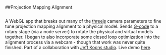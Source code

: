 ##Projection Mapping Alignment

<img ref="projectionAR.png"/>


A WebGL app that breaks out many of the <a href="https://threejs.org/" target="_blank">threejs</a> camera parameters to fine tune projection mapping alignment to a physical model.  Sends <a href="https://en.wikipedia.org/wiki/G-code" target="_blank">G-code</a> to a rotary stage (via a node server) to rotate the physical and virtual models together.  I began to also incorporate some closed loop optimization into the alignment process via a webcam - though that work was never quite finished.  Part of a collaboration with <a href="http://www.jeffkoons.com/" target="_blank">Jeff Koons studio</a>.  Live demo <a href="http://git.amandaghassaei.com/ProjectionMappingAlignment/" target="_blank">here</a>.
